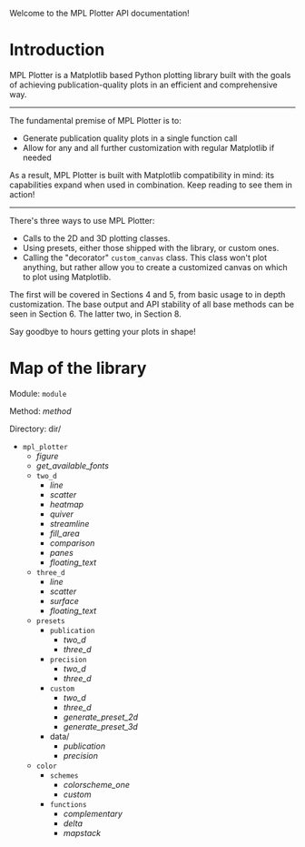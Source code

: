 Welcome to the MPL Plotter API documentation!

# Introduction

MPL Plotter is a Matplotlib based Python plotting library built with the goals of achieving publication-quality plots in an efficient and comprehensive way. 

---

The fundamental premise of MPL Plotter is to:
- Generate publication quality plots in a single function call
- Allow for any and all further customization with regular Matplotlib if needed

As a result, MPL Plotter is built with Matplotlib compatibility in mind: its capabilities expand when used in combination. Keep reading to see them in action!

---

There's three ways to use MPL Plotter:
- Calls to the 2D and 3D plotting classes. 
- Using presets, either those shipped with the library, or custom ones. 
- Calling the "decorator" `custom_canvas` class. This class won't plot anything, but rather allow you to create a customized canvas on which to plot using Matplotlib.
    
The first will be covered in Sections 4 and 5, from basic usage to in depth customization. The base output and API stability of all base methods can be seen in Section 6. The latter two, in Section 8.

Say goodbye to hours getting your plots in shape!

# Map of the library

Module: `module`

Method: _method_

Directory: dir/

- `mpl_plotter`
    - _figure_
    - _get_available_fonts_
    - `two_d`
        - _line_
        - _scatter_
        - _heatmap_
        - _quiver_
        - _streamline_
        - _fill_area_
        - _comparison_
        - _panes_
        - _floating_text_
    - `three_d`
        - _line_
        - _scatter_
        - _surface_
        - _floating_text_
    - `presets`
        - `publication`
            - _two_d_
            - _three_d_
        - `precision`
            - _two_d_
            - _three_d_
        - `custom`
            - _two_d_
            - _three_d_
            - _generate_preset_2d_
            - _generate_preset_3d_
        - data/
            - _publication_
            - _precision_
    - `color`
        - `schemes`
            - _colorscheme_one_
            - _custom_
        - `functions`
            - _complementary_
            - _delta_
            - _mapstack_
